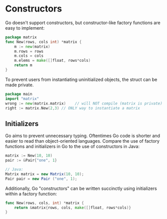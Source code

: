 # Constructors
Go doesn't support constructors, but constructor-like factory functions are easy to implement:

```go
package matrix
func New(rows, cols int) *matrix {
    m := new(matrix)
    m.rows = rows
    m.cols = cols
    m.elems = make([]float, rows*cols)
    return m
}
```
To prevent users from instantiating uninitialized objects, the struct can be made private.

```go
package main
import "matrix"
wrong := new(matrix.matrix)    // will NOT compile (matrix is private)
right := matrix.New(2,3) // ONLY way to instantiate a matrix

```
## Initializers

Go aims to prevent unnecessary typing.  Oftentimes Go code is shorter and easier to read than object-oriented languages.  Compare the use of factory functions and initializers in Go to the use of constructors in Java:

```go
matrix := New(10, 10)
pair := &Pair{"one", 1}
```
```java
// Java:
Matrix matrix = new Matrix(10, 10);
Pair pair = new Pair ("one", 1);
```
Additionally, Go "constructors" can be written succinctly using initializers within a factory function:

```go
func New(rows, cols, int) *matrix {
    return &matrix{rows, cols, make([]float, rows*cols)}
}
```
